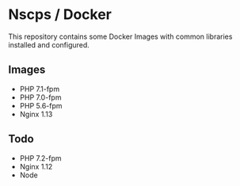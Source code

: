 # Nscps / Docker

This repository contains some Docker Images with common libraries installed and configured.

## Images

- PHP 7.1-fpm
- PHP 7.0-fpm
- PHP 5.6-fpm
- Nginx 1.13

## Todo

- PHP 7.2-fpm
- Nginx 1.12
- Node